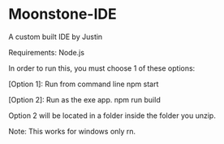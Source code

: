 # Moonstone-IDE
A custom built IDE by Justin

Requirements: Node.js

In order to run this, you must choose 1 of these options:

[Option 1]: Run from command line
npm start

[Option 2]: Run as the exe app.
npm run build

Option 2 will be located in a folder inside the folder you unzip.

Note: This works for windows only rn.
